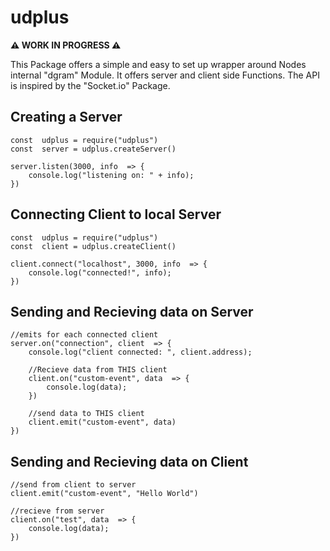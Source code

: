 

# udplus

**⚠️ WORK IN PROGRESS ⚠️**

This Package offers a simple and easy to set up wrapper around Nodes internal "dgram" Module. It offers server and client side Functions. The API is inspired by the "Socket.io" Package.

## Creating a Server

    const  udplus = require("udplus")
    const  server = udplus.createServer()
    
    server.listen(3000, info  => {
		console.log("listening on: " + info);
	})

## Connecting Client to local Server

    const  udplus = require("udplus")
    const  client = udplus.createClient()
    
    client.connect("localhost", 3000, info  => {
	    console.log("connected!", info);
	})

## Sending and Recieving data on Server
```
//emits for each connected client
server.on("connection", client  => {
	console.log("client connected: ", client.address);
	
	//Recieve data from THIS client
	client.on("custom-event", data  => {
		console.log(data);
	})
	
	//send data to THIS client
	client.emit("custom-event", data)
})
```

## Sending and Recieving data on Client
```
//send from client to server
client.emit("custom-event", "Hello World")

//recieve from server
client.on("test", data  => {
	console.log(data);
})
```
